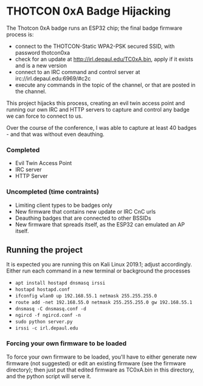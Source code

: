 # THOTCON 0xA Badge Hijacking #

The Thotcon 0xA badge runs an ESP32 chip; the final badge firmware process is:

- connect to the THOTCON-Static WPA2-PSK secured SSID, with password thotcon0xa
- check for an update at http://irl.depaul.edu/TC0xA.bin, apply if it exists and is a new version
- connect to an IRC command and control server at irc://irl.depaul.edu:6969/#c2c
- execute any commands in the topic of the channel, or that are posted in the channel.

This project hijacks this process, creating an evil twin access point and running our own IRC and HTTP servers to capture and control any badge we can force to connect to us.

Over the course of the conference, I was able to capture at least 40 badges - and that was without even deauthing.

### Completed ###
- Evil Twin Access Point
- IRC server
- HTTP Server

### Uncompleted (time contraints) ###
- Limiting client types to be badges only
- New firmware that contains new update or IRC CnC urls
- Deauthing badges that are connected to other BSSIDs
- New firmware that spreads itself, as the ESP32 can emulated an AP itself.

## Running the project ##
It is expected you are running this on Kali Linux 2019.1; adjust accordingly.  Either run each command in a new terminal or background the processes

- `apt install hostapd dnsmasq irssi`
- `hostapd hostapd.conf`
- `ifconfig wlan0 up 192.168.55.1 netmask 255.255.255.0`
- `route add -net 192.168.55.0 netmask 255.255.255.0 gw 192.168.55.1`
- `dnsmasq -C dnsmasq.conf -d`
- `ngircd -f ngircd.conf -n`
- `sudo python server.py`
- `irssi -c irl.depaul.edu`

### Forcing your own firmware to be loaded
To force your own firmware to be loaded, you'll have to either generate new firmware (not suggested) or edit an existing firmware (see the firmware directory); then just put that edited firmware as TC0xA.bin in this directory, and the python script will serve it.
